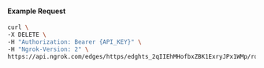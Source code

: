 <!-- Code generated for API Clients. DO NOT EDIT. -->

#### Example Request

```bash
curl \
-X DELETE \
-H "Authorization: Bearer {API_KEY}" \
-H "Ngrok-Version: 2" \
https://api.ngrok.com/edges/https/edghts_2qIIEhMHofbxZBK1ExryJPx1WMp/routes/edghtsrt_2qIIEfVbN5NrPTH7ygLgn3VKbj5/response_headers
```
